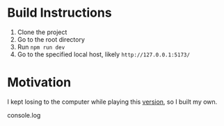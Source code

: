 # Build Instructions

1. Clone the project
2. Go to the root directory
3. Run `npm run dev`
4. Go to the specified local host, likely `http://127.0.0.1:5173/`

# Motivation

I kept losing to the computer while playing this [version](https://playscrabble.com/play/ai), so I built my own.

console.log